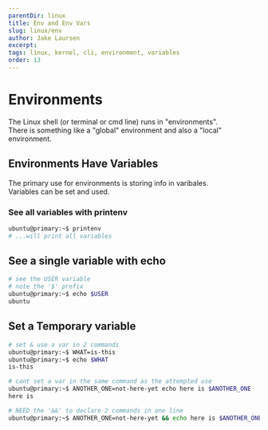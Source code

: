 ```yaml
---
parentDir: linux
title: Env and Env Vars
slug: linux/env
author: Jake Laursen
excerpt: 
tags: linux, kernel, cli, environment, variables
order: 13
---
```


# Environments
The Linux shell (or terminal or cmd line) runs in "environments".  
There is something like a "global" environment and also a "local" environment.  

## Environments Have Variables
The primary use for environments is storing info in varibales.  
Variables can be set and used.  

### See all variables with printenv
```bash
ubuntu@primary:~$ printenv
# ...will print all variables
```

## See a single variable with echo
```bash
# see the USER variable
# note the '$' prefix
ubuntu@primary:~$ echo $USER
ubuntu
```

## Set a Temporary variable 
```bash
# set & use a var in 2 commands
ubuntu@primary:~$ WHAT=is-this
ubuntu@primary:~$ echo $WHAT
is-this

# cant set a var in the same command as the attempted use
ubuntu@primary:~$ ANOTHER_ONE=not-here-yet echo here is $ANOTHER_ONE
here is

# NEED the '&&' to declare 2 commands in one line
ubuntu@primary:~$ ANOTHER_ONE=not-here-yet && echo here is $ANOTHER_ONEhere is not-here-yet
```